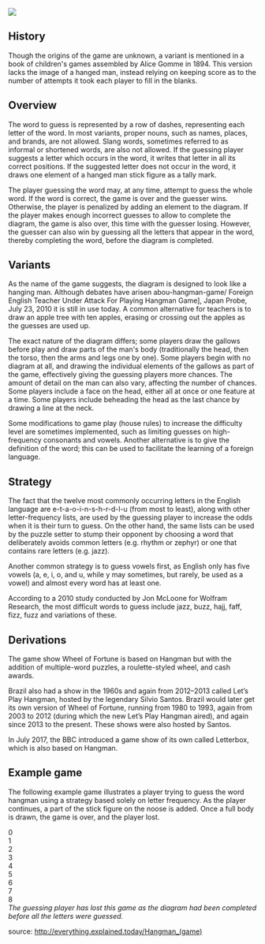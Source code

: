 ![](https://placehold.it/1100x250/374c53/FFFFFF/?text=The+HangMan+Game)

## History
Though the origins of the game are unknown, a variant is mentioned in a book of children's games assembled by Alice Gomme in 1894. This version lacks the image of a hanged man, instead relying on keeping score as to the number of attempts it took each player to fill in the blanks.

## Overview
The word to guess is represented by a row of dashes, representing each letter of the word. In most variants, proper nouns, such as names, places, and brands, are not allowed. Slang words, sometimes referred to as informal or shortened words, are also not allowed. If the guessing player suggests a letter which occurs in the word, it writes that letter in all its correct positions. If the suggested letter does not occur in the word, it draws one element of a hanged man stick figure as a tally mark.

The player guessing the word may, at any time, attempt to guess the whole word. If the word is correct, the game is over and the guesser wins. Otherwise, the player is penalized by adding an element to the diagram. If the player makes enough incorrect guesses to allow to complete the diagram, the game is also over, this time with the guesser losing. However, the guesser can also win by guessing all the letters that appear in the word, thereby completing the word, before the diagram is completed.

## Variants
As the name of the game suggests, the diagram is designed to look like a hanging man. Although debates have arisen abou-hangman-game/ Foreign English Teacher Under Attack For Playing Hangman Game], Japan Probe, July 23, 2010 it is still in use today. A common alternative for teachers is to draw an apple tree with ten apples, erasing or crossing out the apples as the guesses are used up.

The exact nature of the diagram differs; some players draw the gallows before play and draw parts of the man's body (traditionally the head, then the torso, then the arms and legs one by one). Some players begin with no diagram at all, and drawing the individual elements of the gallows as part of the game, effectively giving the guessing players more chances. The amount of detail on the man can also vary, affecting the number of chances. Some players include a face on the head, either all at once or one feature at a time. Some players include beheading the head as the last chance by drawing a line at the neck.

Some modifications to game play (house rules) to increase the difficulty level are sometimes implemented, such as limiting guesses on high-frequency consonants and vowels. Another alternative is to give the definition of the word; this can be used to facilitate the learning of a foreign language.

## Strategy
The fact that the twelve most commonly occurring letters in the English language are e-t-a-o-i-n-s-h-r-d-l-u (from most to least), along with other letter-frequency lists, are used by the guessing player to increase the odds when it is their turn to guess. On the other hand, the same lists can be used by the puzzle setter to stump their opponent by choosing a word that deliberately avoids common letters (e.g. rhythm or zephyr) or one that contains rare letters (e.g. jazz).

Another common strategy is to guess vowels first, as English only has five vowels (a, e, i, o, and u, while y may sometimes, but rarely, be used as a vowel) and almost every word has at least one.

According to a 2010 study conducted by Jon McLoone for Wolfram Research, the most difficult words to guess include jazz, buzz, hajj, faff, fizz, fuzz and variations of these.

## Derivations
The game show Wheel of Fortune is based on Hangman but with the addition of multiple-word puzzles, a roulette-styled wheel, and cash awards.

Brazil also had a show in the 1960s and again from 2012–2013 called Let’s Play Hangman, hosted by the legendary Silvio Santos. Brazil would later get its own version of Wheel of Fortune, running from 1980 to 1993, again from 2003 to 2012 (during which the new Let’s Play Hangman aired), and again since 2013 to the present. These shows were also hosted by Santos.

In July 2017, the BBC introduced a game show of its own called Letterbox, which is also based on Hangman.

## Example game
The following example game illustrates a player trying to guess the word hangman using a strategy based solely on letter frequency. As the player continues, a part of the stick figure on the noose is added. Once a full body is drawn, the game is over, and the player lost.

0	
1	
2	
3	
4	
5	
6	
7	
8	
*The guessing player has lost this game as the diagram had been completed before all the letters were guessed.*


source: http://everything.explained.today/Hangman_(game)
